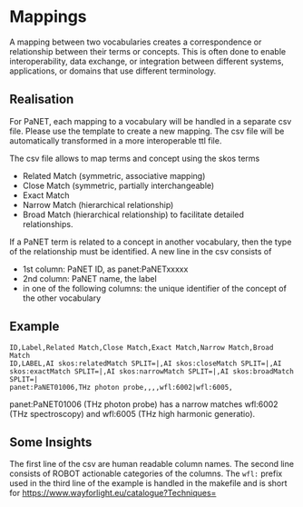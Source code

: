 # Mappings

A mapping between two vocabularies creates a correspondence or relationship between their terms or concepts. This is often done to enable interoperability, data exchange, or integration between different systems, applications, or domains that use different terminology. 

## Realisation

For PaNET, each mapping to a vocabulary will be handled in a separate csv file. Please use the template to create a new mapping. The csv file will be automatically transformed in a more interoperable ttl file. 

The csv file allows to map terms and concept using the skos terms
- Related Match (symmetric, associative mapping)
- Close Match (symmetric, partially interchangeable)
- Exact Match
- Narrow Match (hierarchical relationship)
- Broad Match (hierarchical relationship)
to facilitate detailed relationships.

If a PaNET term is related to a concept in another vocabulary, then the type of the relationship must be identified. A new line in the csv consists of 
- 1st column: PaNET ID, as panet:PaNETxxxxx
- 2nd column: PaNET name, the label
- in one of the following columns: the unique identifier of the concept of the other vocabulary

## Example

```
ID,Label,Related Match,Close Match,Exact Match,Narrow Match,Broad Match
ID,LABEL,AI skos:relatedMatch SPLIT=|,AI skos:closeMatch SPLIT=|,AI skos:exactMatch SPLIT=|,AI skos:narrowMatch SPLIT=|,AI skos:broadMatch SPLIT=|
panet:PaNET01006,THz photon probe,,,,wfl:6002|wfl:6005,
```
panet:PaNET01006 (THz photon probe) has a narrow matches wfl:6002 (THz spectroscopy) and wfl:6005 (THz high harmonic generatio).


## Some Insights
The first line of the csv are human readable column names. 
The second line consists of ROBOT actionable categories of the columns.
The `wfl:` prefix used in the third line of the example is handled in the makefile and is short for https://www.wayforlight.eu/catalogue?Techniques=
